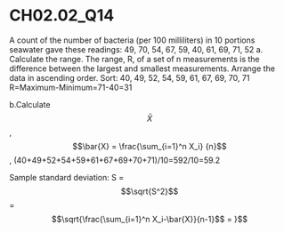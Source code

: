 # CH02.02_Q14 #
A count of the number of bacteria (per 100 milliliters) in 10 portions seawater gave these readings:
49, 70, 54, 67, 59, 40, 61, 69, 71, 52
a. Calculate the range. The range, R, of a set of n measurements is the difference between the largest and smallest measurements.
Arrange the data in ascending order. Sort: 40, 49, 52, 54, 59, 61, 67, 69, 70, 71
R=Maximum-Minimum=71-40=31

b.Calculate $$\bar{X}$$, $$\bar{X} = \frac{\sum_{i=1}^n X_i} {n}$$, (40+49+52+54+59+61+67+69+70+71)/10=592/10=59.2

Sample standard deviation: S = $$\sqrt{S^2}$$ = $$\sqrt{\frac{\sum_{i=1}^n X_i-\bar{X}}{n-1}$$ = }$$
